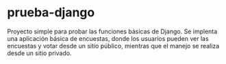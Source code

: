 # prueba-django
Proyecto simple para probar las funciones básicas de Django.
Se implenta una aplicación básica de encuestas, donde los usuarios pueden ver
las encuestas y votar desde un sitio público, mientras que el manejo se realiza
desde un sitio privado.
